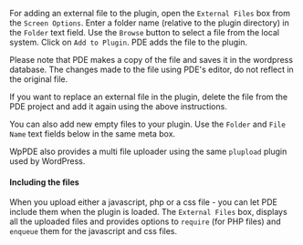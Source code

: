 For adding an external file to the plugin, open the `External Files` box from the
`Screen Options`. Enter a folder name (relative to the plugin directory) in the
`Folder` text field. Use the `Browse` button to select a file from the local system.
Click on `Add to Plugin`. PDE adds the file to the plugin.

Please note that PDE makes a copy of the file and saves it in the wordpress database.
The changes made to the file using PDE's editor, do not reflect in the original file.

If you want to replace an external file in the plugin, delete the file from the PDE
project and add it again using the above instructions.

You can also add new empty files to your plugin. Use the `Folder` and `File Name` text
fields below in the same meta box.

WpPDE also provides a multi file uploader using the same `plupload` plugin used by 
WordPress.

#### Including the files

When you upload either a javascript, php or a css file - you can let PDE include them
when the plugin is loaded. The `External Files` box, displays all the uploaded files
and provides options to `require` (for PHP files) and `enqueue` them for the javascript
and css files.

